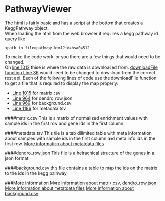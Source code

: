 # PathwayViewer

The html is fairly basic and has a script at the bottom that creates a KeggPathway object.  
When loading the html from the web browser it requires a kegg pathway id query like
```
<path to file>pathway.html?id=hsa04512
```
To make the code work for you there are a few things that would need to be changed.  
On [line 1012](js/kegg-pathway2.js#L1012-L1055) thise is where the raw data is downloaded from. [downloadFile function Line 36](js/kegg-pathway2.js#L36-L44) would need to be changed to download from the correct rest api. 
Each of the following lines of code use the downloadFile function to get a file that is required to display the map properly:
* [Line 1015](js/kegg-pathway2.js#L1015) for matrix.csv
* [Line 964](js/kegg-pathway2.js#L964) for dendro_row.json
* [Line 969](js/kegg-pathway2.js#L969) for background.csv
* [Line 1186](js/kegg-pathway2.js#L1186) for metadata.tsv

####matrix.csv
This is  a matrix of normalized enrichment values with sample ids in the first row and gene ids in the first column. 

####metadata.tsv
This file is a tab dilimited table with meta information about samples with sample ids in the first column and meta info ids in the first row. [More information about metatdata files](https://github.com/ActiveDataBio/adbio_tutorial/blob/master/tutorial_2_metadata.ipynb)

####dendro_row.json
This file is a heirachical structure of the genes in a json format

####background.csv
this file contains a table to map the ids on the matrix to the ids in the kegg pathway

###More information
[More information about matrix.csv, dendro_row.json](https://github.com/ActiveDataBio/adbio_tutorial/blob/master/tutorial_1_generate_rdata.ipynb)
[More information about metatdata files](https://github.com/ActiveDataBio/adbio_tutorial/blob/master/tutorial_2_metadata.ipynb)
[More information about background.csv](https://github.com/ActiveDataBio/adbio_tutorial/blob/master/background.md)

